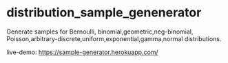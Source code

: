 # distribution_sample_genenerator
Generate samples for Bernoulli, binomial,geometric,neg-binomial, Poisson,arbitrary-discrete,uniform,exponential,gamma,normal distributions.

live-demo: https://sample-generator.herokuapp.com/
